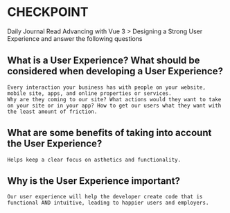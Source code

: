 # CHECKPOINT

Daily Journal
Read Advancing with Vue 3 > Designing a Strong User Experience and answer the following questions

## What is a User Experience? What should be considered when developing a User Experience?
```
Every interaction your business has with people on your website, mobile site, apps, and online properties or services.
Why are they coming to our site? What actions would they want to take on your site or in your app? How to get our users what they want with the least amount of friction. 
```
## What are some benefits of taking into account the User Experience?
```
Helps keep a clear focus on asthetics and functionality.
```
## Why is the User Experience important?
```
Our user experience will help the developer create code that is functional AND intuitive, leading to happier users and employers. 
```